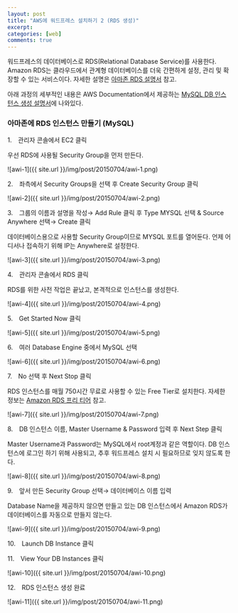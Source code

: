 ```yaml
---
layout: post
title: "AWS에 워드프레스 설치하기 2 (RDS 생성)"
excerpt:
categories: [web]
comments: true
---
```


워드프레스의 데이터베이스로 RDS(Relational Database Service)를 사용한다. Amazon RDS는 클라우드에서 관계형 데이터베이스를 더욱 간편하게 설정, 관리 및 확장할 수 있는 서비스이다. 자세한 설명은 [아마존 RDS 설명서](http://docs.aws.amazon.com/ko_kr/AmazonRDS/latest/UserGuide/Welcome.html) 참고.

아래 과정의 세부적인 내용은 AWS Documentation에서 제공하는 [MySQL DB 인스턴스 생성 설명서](http://docs.aws.amazon.com/ko_kr/AmazonRDS/latest/UserGuide/CHAP_GettingStarted.CreatingConnecting.MySQL.html)에 나와있다.


### 아마존에 RDS 인스턴스 만들기 (MySQL)

1.　관리자 콘솔에서 EC2 클릭

우선 RDS에 사용될 Security Group을 먼저 만든다.

![awi-1]({{ site.url }}/img/post/20150704/awi-1.png)

2.　좌측에서 Security Groups을 선택 후 Create Security Group 클릭

![awi-2]({{ site.url }}/img/post/20150704/awi-2.png)

3.　그룹의 이름과 설명을 작성→ Add Rule 클릭 후 Type MYSQL 선택 & Source Anywhere 선택→ Create 클릭

데이터베이스용으로 사용할 Security Group이므로 MYSQL 포트를 열어둔다. 언제 어디서나 접속하기 위해 IP는 Anywhere로 설정한다.

![awi-3]({{ site.url }}/img/post/20150704/awi-3.png)

4.　관리자 콘솔에서 RDS 클릭

RDS를 위한 사전 작업은 끝났고, 본격적으로 인스턴스를 생성한다.

![awi-4]({{ site.url }}/img/post/20150704/awi-4.png)

5.　Get Started Now 클릭

![awi-5]({{ site.url }}/img/post/20150704/awi-5.png)

6.　여러 Database Engine 중에서 MySQL 선택

![awi-6]({{ site.url }}/img/post/20150704/awi-6.png)

7.　No 선택 후 Next Stop 클릭

RDS 인스턴스를 매월 750시간 무료로 사용할 수 있는 Free Tier로 설치한다. 자세한 정보는 [Amazon RDS 프리 티어](http://aws.amazon.com/ko/rds/free/) 참고.

![awi-7]({{ site.url }}/img/post/20150704/awi-7.png)

8.　DB 인스턴스 이름, Master Username & Password 입력 후 Next Step 클릭

Master Username과 Password는 MySQL에서 root계정과 같은 역할이다. DB 인스턴스에 로그인 하기 위해 사용되고, 추후 워드프레스 설치 시 필요하므로 잊지 않도록 한다.

![awi-8]({{ site.url }}/img/post/20150704/awi-8.png)

9.　앞서 만든 Security Group 선택→ 데이터베이스 이름 입력

Database Name을 제공하지 않으면 만들고 있는 DB 인스턴스에서 Amazon RDS가 데이터베이스를 자동으로 만들지 않는다.

![awi-9]({{ site.url }}/img/post/20150704/awi-9.png)

10.　Launch DB Instance 클릭

11.　View Your DB Instances 클릭

![awi-10]({{ site.url }}/img/post/20150704/awi-10.png)

12.　RDS 인스턴스 생성 완료

![awi-11]({{ site.url }}/img/post/20150704/awi-11.png)
